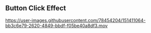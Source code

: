 ## Button Click Effect 



https://user-images.githubusercontent.com/78454204/151411064-bb3c6e79-2620-4849-bbdf-f05be40a8df3.mov



